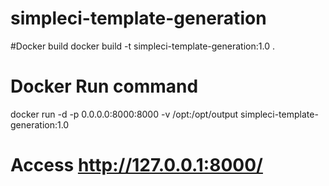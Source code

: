 # simpleci-template-generation

#Docker build 
docker build -t simpleci-template-generation:1.0 . 

# Docker Run command 
docker run -d -p 0.0.0.0:8000:8000 -v /opt:/opt/output simpleci-template-generation:1.0

# Access http://127.0.0.1:8000/